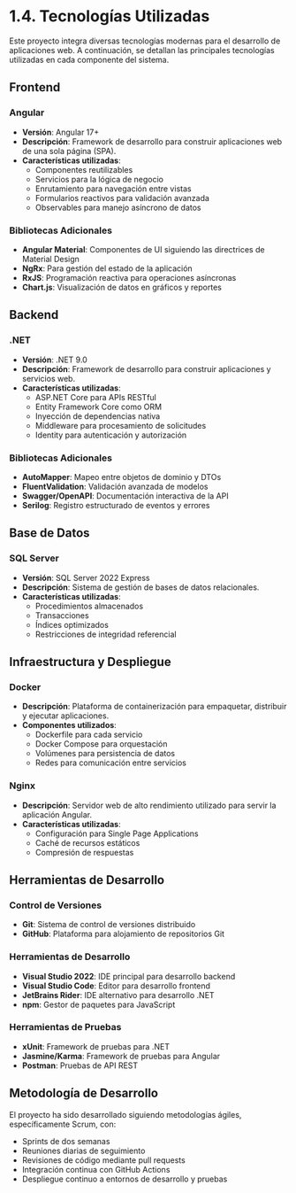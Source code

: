 ﻿# 1.4. Tecnologías Utilizadas

Este proyecto integra diversas tecnologías modernas para el desarrollo de aplicaciones web. A continuación, se detallan las principales tecnologías utilizadas en cada componente del sistema.

## Frontend

### Angular
- **Versión**: Angular 17+
- **Descripción**: Framework de desarrollo para construir aplicaciones web de una sola página (SPA).
- **Características utilizadas**:
  - Componentes reutilizables
  - Servicios para la lógica de negocio
  - Enrutamiento para navegación entre vistas
  - Formularios reactivos para validación avanzada
  - Observables para manejo asíncrono de datos

### Bibliotecas Adicionales
- **Angular Material**: Componentes de UI siguiendo las directrices de Material Design
- **NgRx**: Para gestión del estado de la aplicación
- **RxJS**: Programación reactiva para operaciones asíncronas
- **Chart.js**: Visualización de datos en gráficos y reportes

## Backend

### .NET
- **Versión**: .NET 9.0
- **Descripción**: Framework de desarrollo para construir aplicaciones y servicios web.
- **Características utilizadas**:
  - ASP.NET Core para APIs RESTful
  - Entity Framework Core como ORM
  - Inyección de dependencias nativa
  - Middleware para procesamiento de solicitudes
  - Identity para autenticación y autorización

### Bibliotecas Adicionales
- **AutoMapper**: Mapeo entre objetos de dominio y DTOs
- **FluentValidation**: Validación avanzada de modelos
- **Swagger/OpenAPI**: Documentación interactiva de la API
- **Serilog**: Registro estructurado de eventos y errores

## Base de Datos

### SQL Server
- **Versión**: SQL Server 2022 Express
- **Descripción**: Sistema de gestión de bases de datos relacionales.
- **Características utilizadas**:
  - Procedimientos almacenados
  - Transacciones
  - Índices optimizados
  - Restricciones de integridad referencial

## Infraestructura y Despliegue

### Docker
- **Descripción**: Plataforma de containerización para empaquetar, distribuir y ejecutar aplicaciones.
- **Componentes utilizados**:
  - Dockerfile para cada servicio
  - Docker Compose para orquestación
  - Volúmenes para persistencia de datos
  - Redes para comunicación entre servicios

### Nginx
- **Descripción**: Servidor web de alto rendimiento utilizado para servir la aplicación Angular.
- **Características utilizadas**:
  - Configuración para Single Page Applications
  - Caché de recursos estáticos
  - Compresión de respuestas

## Herramientas de Desarrollo

### Control de Versiones
- **Git**: Sistema de control de versiones distribuido
- **GitHub**: Plataforma para alojamiento de repositorios Git

### Herramientas de Desarrollo
- **Visual Studio 2022**: IDE principal para desarrollo backend
- **Visual Studio Code**: Editor para desarrollo frontend
- **JetBrains Rider**: IDE alternativo para desarrollo .NET
- **npm**: Gestor de paquetes para JavaScript

### Herramientas de Pruebas
- **xUnit**: Framework de pruebas para .NET
- **Jasmine/Karma**: Framework de pruebas para Angular
- **Postman**: Pruebas de API REST

## Metodología de Desarrollo

El proyecto ha sido desarrollado siguiendo metodologías ágiles, específicamente Scrum, con:

- Sprints de dos semanas
- Reuniones diarias de seguimiento
- Revisiones de código mediante pull requests
- Integración continua con GitHub Actions
- Despliegue continuo a entornos de desarrollo y pruebas